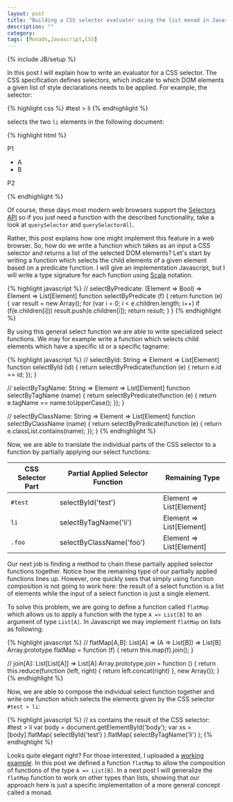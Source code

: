 ```yaml
---
layout: post
title: "Building a CSS selector evaluator using the list monad in Javascript"
description: ""
category: 
tags: [Monads,Javascript,CSS]
---
```

{% include JB/setup %}

In this post I will explain how to write an evaluator for a CSS selector. The CSS specification defines selectors, which indicate to which DOM elements a given list of style declarations needs to be applied. For example, the selector:

{% highlight css %}
    #test > li
{% endhighlight %}

selects the two `li` elements in the following document:

{% highlight html %}
<body id="body">
  <p>P1</p>
  <ul id="test">
    <li>A</li>
    <li>B</li>
   </ul>
   <p>P2</p>
</body>
{% endhighlight %}

Of course, these days most modern web browsers support the [Selectors API](http://www.w3.org/TR/selectors-api/) so if you just need a function with the described functionality, take a look at `querySelector` and `querySelectorAll`.

Rather, this post explains how one might implement this feature in a web browser. So, how do we write a function which takes as an input a CSS selector and returns a list of the selected DOM elements? Let's start by writing a function which selects the child elements of a given element based on a predicate function. I will give an implementation Javascript, but I will write a type signature for each function using [Scala](http://www.scala-lang.org/) notation. 

{% highlight javascript %}
// selectByPredicate: (Element => Bool) => Element => List[Element]
function selectByPredicate (f) {
  return function (e) {
    var result = new Array();
    for (var i = 0; i < e.children.length; i++)
      if (f(e.children[i])) result.push(e.children[i]);
    return result;
  }
}
{% endhighlight %}

By using this general select function we are able to write specialized select functions. We may for example write a function which selects child elements which have a specific id or a specific tagname:

{% highlight javascript %}
// selectById: String => Element => List[Element]
function selectById (id) {
  return selectByPredicate(function (e) { 
    return e.id == id; 
  });
}

// selectByTagName: String => Element => List[Element]
function selectByTagName (name) {
  return selectByPredicate(function (e) { 
    return e.tagName == name.toUpperCase(); 
  });
} 

// selectByClassName: String => Element => List[Element]
function selectByClassName (name) {
  return selectByPredicate(function (e) { 
    return e.classList.contains(name); 
  });
}
{% endhighlight %}

Now, we are able to translate the individual parts of the CSS selector to a function by partially applying our select functions:

CSS Selector Part | Partial Applied Selector Function | Remaining Type
--- | --- | ---
`#test` | selectById('test')       | Element => List[Element]
`li`    | selectByTagName('li')    | Element => List[Element]
`.foo`  | selectByClassName('foo') | Element => List[Element]

Our next job is finding a method to chain these partially applied selector functions together. Notice how the remaining type of our partially applied functions lines up. However, one quickly sees that simply using function composition is not going to work here: the result of a select function is a list of elements while the input of a select function is just a single element. 

To solve this problem, we are going to define a function called `flatMap` which allows us to apply a function with the type `A => List[B]` to an argument of type `List[A]`. In Javascript we may implement `flatMap` on lists as following:

{% highlight javascript %}
// flatMap[A,B]: List[A] => (A => List[B]) => List[B]
Array.prototype.flatMap = function (f) {
  return this.map(f).join(); 
}

// join[A]: List[List[A]] => List[A]
Array.prototype.join = function () {
  return this.reduce(function (left, right) {
    return left.concat(right)
  }, new Array());
}
{% endhighlight %}

Now, we are able to compose the individual select function together and write one function which selects the elements given by the CSS selector `#test > li`:

{% highlight javascript %}
// xs contains the result of the CSS selector: #test > li
var body = document.getElementById('body');
var xs = [body].flatMap(
           selectById('test')
         ).flatMap(
           selectByTagName('li')
         );
{% endhighlight %}

Looks quite elegant right? For those interested, I uploaded a [working example](/assets/css.html). In this post we defined a function `flatMap` to allow the composition of functions of the type `A => List[B]`. In a next post I will generalize the `flatMap` function to work on other types than lists, showing that our approach here is just a specific implementation of a more general concept called a monad.  
